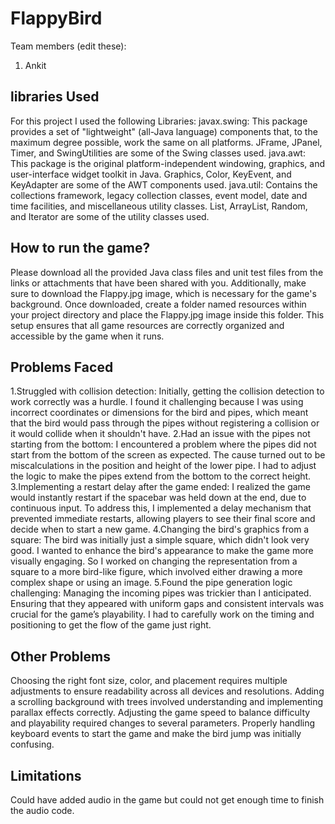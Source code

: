 # FlappyBird

Team members (edit these):
1. Ankit


## libraries Used
For this project I used the following Libraries:
javax.swing: This package provides a set of "lightweight" (all-Java language) components that, to the maximum degree possible, work the same on all platforms.
JFrame, JPanel, Timer, and SwingUtilities are some of the Swing classes used.
java.awt: This package is the original platform-independent windowing, graphics, and user-interface widget toolkit in Java.
Graphics, Color, KeyEvent, and KeyAdapter are some of the AWT components used.
java.util: Contains the collections framework, legacy collection classes, event model, date and time facilities, and miscellaneous utility classes.
List, ArrayList, Random, and Iterator are some of the utility classes used.

## How to run the game?
Please download all the provided Java class files and unit test files from the links or attachments that have been shared with you. Additionally, 
make sure to download the Flappy.jpg image, which is necessary for the game's background. Once downloaded, create a folder named resources within 
your project directory and place the Flappy.jpg image inside this folder. This setup ensures that all game resources are correctly organized and 
accessible by the game when it runs.


## Problems Faced

1.Struggled with collision detection:
Initially, getting the collision detection to work correctly was a hurdle. I found it challenging because I was using incorrect coordinates or dimensions for the bird and pipes,
which meant that the bird would pass through the pipes without registering a collision or it would collide when it shouldn't have.
2.Had an issue with the pipes not starting from the bottom:
I encountered a problem where the pipes did not start from the bottom of the screen as expected. The cause turned out to be miscalculations in the position and height of the lower pipe.
I had to adjust the logic to make the pipes extend from the bottom to the correct height.
3.Implementing a restart delay after the game ended:
I realized the game would instantly restart if the spacebar was held down at the end, due to continuous input. To address this, I implemented a delay mechanism that prevented immediate restarts,
allowing players to see their final score and decide when to start a new game.
4.Changing the bird's graphics from a square:
The bird was initially just a simple square, which didn't look very good. I wanted to enhance the bird's appearance to make the game more visually engaging. 
So I worked on changing the representation from a square to a more bird-like figure, which involved either drawing a more complex shape or using an image.
5.Found the pipe generation logic challenging:
Managing the incoming pipes was trickier than I anticipated. Ensuring that they appeared with uniform gaps and consistent intervals was crucial for the game’s playability. 
I had to carefully work on the timing and positioning to get the flow of the game just right.
 ## Other Problems
Choosing the right font size, color, and placement requires multiple adjustments to ensure readability across all devices and resolutions.
Adding a scrolling background with trees involved understanding and implementing parallax effects correctly.
Adjusting the game speed to balance difficulty and playability required changes to several parameters.
Properly handling keyboard events to start the game and make the bird jump was initially confusing.


 ## Limitations
Could have added audio in the game but could not get enough time to finish the audio code.